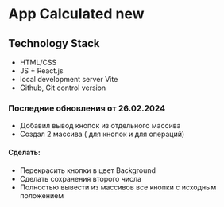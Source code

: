 # App Calculated new

## Technology Stack
- HTML/CSS
- JS + React.js
- local development server Vite
- Github, Git control version

### Последние обновления от 26.02.2024
- Добавил вывод кнопок из отдельного массива
- Создал 2 массива ( для кнопок и для операций)


#### Сделать:
- Перекрасить кнопки в цвет Background
- Сделать сохранения второго числа
- Полностью вывести из массивов все кнопки с исходным положением
